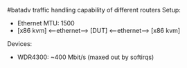 #batadv traffic handling capability of different routers
Setup:
* Ethernet MTU: 1500
* [x86 kvm] <--ethernet--> [DUT] <--ethernet--> [x86 kvm]

Devices:
- WDR4300: ~400 Mbit/s (maxed out by softirqs)
